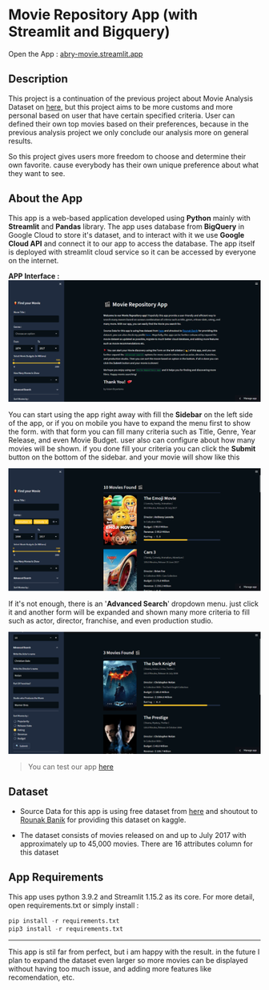 # Movie Repository App (with Streamlit and Bigquery)

Open the App : [abry-movie.streamlit.app](https://abry-movie.streamlit.app/)

## Description

This project is a continuation of the previous project about Movie Analysis Dataset on [here](https://github.com/aslambryantama/movie-dataset-analysis), but this project aims to be more customs and more personal based on user that have certain specified criteria. User can defined their own top movies based on their preferences, because in the previous analysis project we only conclude our analysis more on general results.

So this project gives users more freedom to choose and determine their own favorite. cause everybody has their own unique preference about what they want to see.

## About the App

This app is a web-based application developed using __Python__ mainly with __Streamlit__ and __Pandas__ library. The app uses database from __BigQuery__ in Google Cloud to store it's dataset, and to interact with it we use __Google Cloud API__ and connect it to our app to access the database. The app itself is deployed with streamlit cloud service so it can be accessed by everyone on the internet.

**APP Interface :**
![App interface](/description/home.png "Display APP")

You can start using the app right away with fill the **Sidebar** on the left side of the app, or if you on mobile you have to expand the menu first to show the form. with that form you can fill many criteria such as Title, Genre, Year Release, and even Movie Budget. user also can configure about how many movies will be shown. if you done fill your criteria you can click the **Submit** button on the bottom of the sidebar. and your movie will show like this

![App interface](/description/menu.png "Display APP")

If it's not enough, there is an '**Advanced Search**' dropdown menu. just click it and another form will be expanded and shown many more criteria to fill such as actor, director, franchise, and even production studio.

![App interface](/description/advanced.png "Display APP")

> You can test our app [here](https://abry-movie.streamlit.app/)

## Dataset

* Source Data for this app is using free dataset from [here](https://www.kaggle.com/datasets/rounakbanik/the-movies-dataset) and shoutout to [Rounak Banik](https://www.kaggle.com/rounakbanik) for providing this dataset on kaggle.

* The dataset consists of movies released on and up to July 2017 with approximately up to 45,000 movies. There are 16 attributes column for this dataset

## App Requirements

This app uses python 3.9.2 and Streamlit 1.15.2 as its core. For more detail, open requirements.txt or simply install :
````python
pip install -r requirements.txt 
pip3 install -r requirements.txt
````

---
This app is stil far from perfect, but i am happy with the result. in the future I plan to expand the dataset even larger so more movies can be displayed without having too much issue, and adding more features like recomendation, etc.
